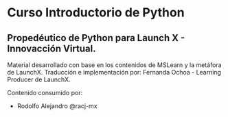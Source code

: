 # Curso Introductorio de Python

## Propedéutico de Python para Launch X - Innovacción Virtual.

Material desarrollado con base en los contenidos de MSLearn y la metáfora de LaunchX.
Traducción e implementación por: Fernanda Ochoa - Learning Producer de LaunchX.

Contenido consumido por: 
- Rodolfo Alejandro @racj-mx
